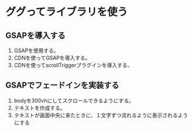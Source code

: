 # ググってライブラリを使う

## GSAPを導入する
1. GSAPを使用する。
2. CDNを使ってGSAPを導入する。
3. CDNを使ってscrollTriggerプラグインを導入する、

## GSAPでフェードインを実装する
1. bodyを300vhにしてスクロールできるようにする。
2. テキストを作成する。
3. テキストが画面中央に来たときに、１文字ずつ流れるように表示されるようにする